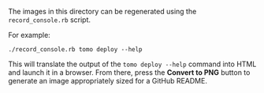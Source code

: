 The images in this directory can be regenerated using the `record_console.rb` script.

For example:

    ./record_console.rb tomo deploy --help

This will translate the output of the `tomo deploy --help` command into HTML and launch it in a browser. From there, press the
**Convert to PNG** button to generate an image appropriately sized for a GitHub README.
